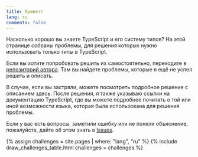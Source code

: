 ```yaml
---
title: Привет!
lang: ru
comments: false
---
```


Насколько хорошо вы знаете TypeScript и его систему типов?
На этой странице собраны проблемы, для решения которых нужно использовать только типы в TypeScript.

Если вы хотите попробовать решить их самостоятельно, переходите в [репозиторий автора](https://github.com/type-challenges/type-challenges).
Там вы найдете проблемы, которые я ещё не успел решить и описать.

В случае, если вы застряли, можете посмотреть подробное решение с описанием здесь.
После решения, я также указываю ссылки на документацию TypeScript, где вы можете подробнее почитать о той или иной возможности языка, которая была использована для решения проблемы.

Если у вас есть вопросы, заметили ошибку или не поняли объяснение, пожалуйста, дайте об этом знать в [Issues](https://github.com/ghaiklor/type-challenges-solutions/issues).

{% assign challenges = site.pages | where: "lang", "ru" %}
{% include draw_challenges_table.html challenges = challenges %}
